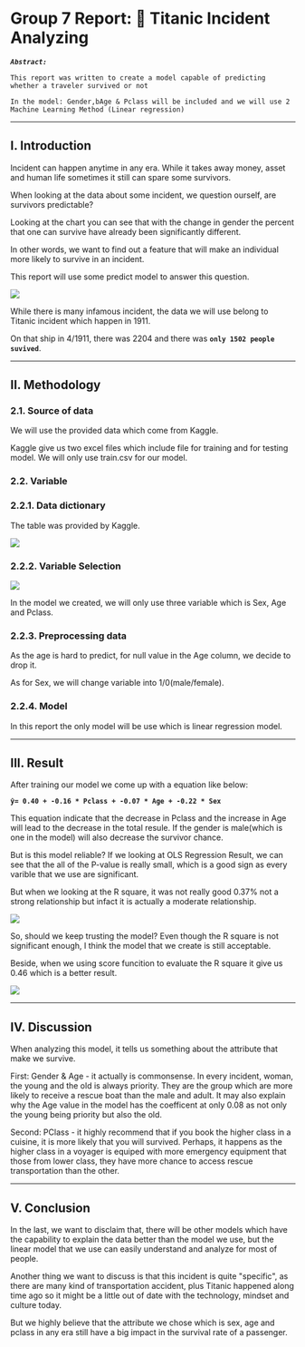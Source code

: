 # Group 7 Report: 🚢 Titanic Incident Analyzing

***`Abstract:`***

`This report was written to create a model capable of predicting whether a traveler survived or not `

`In the model: Gender,bAge & Pclass will be included and we will use 2 Machine Learning Method (Linear regression) `

---

## I. Introduction
Incident can happen anytime in any era. While it takes away money, asset and human life sometimes it still can spare some survivors. 

When looking at the data about some incident, we question ourself, are survivors predictable? 

Looking at the chart you can see that with the change in gender the percent that one can survive have already been significantly different.  

In other words, we want to find out a feature that will make an individual more likely to survive in an incident. 

This report will use some predict model to answer this question. 

![](images/maleversusfemale.png)

While there is many infamous incident, the data we will use belong to Titanic incident which happen in 1911. 

On that ship in 4/1911, there was 2204 and there was **`only 1502 people suvived`**.

---

## II. Methodology

### 2.1. Source of data

We will use the provided data which come from Kaggle. 

Kaggle give us two excel files which include file for training and for testing model. We will only use train.csv for our model.

### 2.2. Variable

### 2.2.1. Data dictionary

The table was provided by Kaggle. 

![](images/dictionary-table.png)

### 2.2.2. Variable Selection

![](images/coefficientvisualization1.png)

In the model we created, we will only use three variable which is Sex, Age and Pclass.

### 2.2.3. Preprocessing data

As the age is hard to predict, for null value in the Age column, we decide to drop it. 

As for Sex, we will change variable into 1/0(male/female).

### 2.2.4. Model
In this report the only model will be use which is linear regression model.

---

## III. Result

After training our model we come up with a equation like below:

****` ŷ= 0.40 + -0.16 * Pclass + -0.07 * Age + -0.22 * Sex `****

This equation indicate that the decrease in Pclass and the increase in Age will lead to the decrease in the total resule. If the gender is male(which is one in the model) will also decrease the survivor chance.

But is this model reliable? If we looking at OLS Regression Result, we can see that the all of the P-value is really small, which is a good sign as every varible that we use are significant. 

But when we looking at the R square, it was not really good 0.37% not a strong relationship but infact it is actually a moderate relationship. 

![](images/OLS_Regression_Result1.png)

So, should we keep trusting the model? Even though the R square is not significant enough, I think the model that we create is still acceptable.

Beside, when we using score funcition to evaluate the R square it give us 0.46 which is a better result.

![](images/Score-result.png)

---

## IV. Discussion

When analyzing this model, it tells us something about the attribute that make we survive. 

First: Gender & Age - it actually is commonsense. In every incident, woman, the young and the old is always priority. They are the group which are more likely to receive a rescue boat than the male and adult. It may also explain why the Age value in the model has the coefficent at only 0.08 as not only the young being priority but also the old. 

Second: PClass - it highly recommend that if you book the higher class in a cuisine, it is more likely that you will survived. Perhaps, it happens as the higher class in a voyager is equiped with more emergency equipment that those from lower class, they have more chance to access rescue transportation than the other.

---

## V. Conclusion

In the last, we want to disclaim that, there will be other models which have the capability to explain the data better than the model we use, but the linear model that we use can easily understand and analyze for most of people. 

Another thing we want to discuss is that this incident is quite "specific", as there are many kind of transportation accident, plus Titanic happened along time ago so it might be a little out of date with the technology, mindset and culture today. 

But we highly believe that the attribute we chose which is sex, age and pclass in any era still have a big impact in the survival rate of a passenger.
